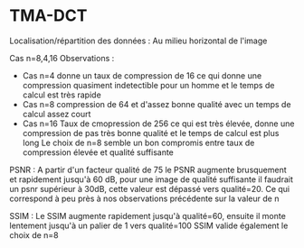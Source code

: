 # TMA-DCT

Localisation/répartition des données : Au milieu horizontal de l'image

Cas n=8,4,16
Observations :
* Cas n=4 donne un taux de compression de 16 ce qui donne une compression quasiment indetectible pour un homme et le temps de calcul est très rapide
* Cas n=8 compression de 64 et d'assez bonne qualité avec un temps de calcul assez court
* Cas n=16 Taux de cmopression de 256 ce qui est très élevée, donne une compression de pas très bonne qualité et le temps de calcul est plus long
Le choix de n=8 semble un bon compromis entre taux de compression élevée et qualité suffisante

PSNR :
A partir d'un facteur qualité de 75 le PSNR augmente brusquement et rapidement jusqu'à 60 dB, pour une image de qualité suffisante il faudrait un psnr supérieur à 30dB, cette valeur est dépassé vers qualité=20. Ce qui correspond à peu près à nos observations précédente sur la valeur de n

SSIM :
Le SSIM augmente rapidement jusqu'à qualité=60, ensuite il monte lentement jusqu'à un palier de 1 vers qualité=100
SSIM valide également le choix de n=8
 
